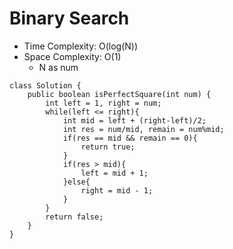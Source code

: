 # Binary Search
* Time Complexity: O(log(N))
* Space Complexity: O(1)
	* N as num
```
class Solution {
    public boolean isPerfectSquare(int num) {
        int left = 1, right = num;
        while(left <= right){
            int mid = left + (right-left)/2;
            int res = num/mid, remain = num%mid;
            if(res == mid && remain == 0){
                return true;
            }
            if(res > mid){
                left = mid + 1;
            }else{
                right = mid - 1;
            }
        }
        return false;
    }
}
```